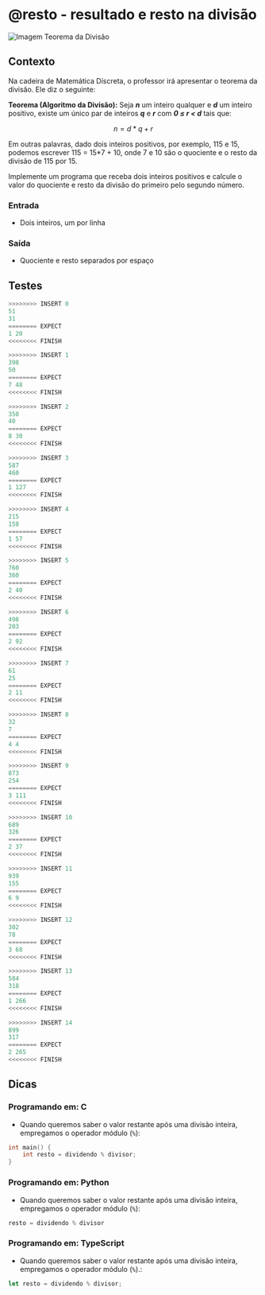 # @resto - resultado e resto na divisão

![Imagem Teorema da Divisão](cover.png)

## Contexto

Na cadeira de Matemática Díscreta, o professor irá apresentar o teorema da
divisão. Ele diz o seguinte:

**Teorema (Algoritmo da Divisão):** Seja ***n*** um inteiro qualquer e ***d*** um inteiro
positivo, existe um único par de inteiros ***q*** e ***r*** com ***0 ≤ r < d*** tais que:

$$n = d*q + r$$

Em outras palavras, dado dois inteiros positivos, por exemplo, 115 e 15,
podemos escrever 115 = 15*7 + 10, onde 7 e 10 são o quociente e o resto da
divisão de 115 por 15.

Implemente um programa que receba dois inteiros positivos e calcule o valor do
quociente e resto da divisão do primeiro pelo segundo número.

### Entrada

- Dois inteiros, um por linha

### Saída

- Quociente e resto separados por espaço

## Testes

```py
>>>>>>>> INSERT 0
51
31
======== EXPECT
1 20
<<<<<<<< FINISH
```

```py
>>>>>>>> INSERT 1
398
50
======== EXPECT
7 48
<<<<<<<< FINISH
```

```py
>>>>>>>> INSERT 2
350
40
======== EXPECT
8 30
<<<<<<<< FINISH
```

```py
>>>>>>>> INSERT 3
587
460
======== EXPECT
1 127
<<<<<<<< FINISH
```

```py
>>>>>>>> INSERT 4
215
158
======== EXPECT
1 57
<<<<<<<< FINISH
```

```py
>>>>>>>> INSERT 5
760
360
======== EXPECT
2 40
<<<<<<<< FINISH
```

```py
>>>>>>>> INSERT 6
498
203
======== EXPECT
2 92
<<<<<<<< FINISH
```

```py
>>>>>>>> INSERT 7
61
25
======== EXPECT
2 11
<<<<<<<< FINISH
```

```py
>>>>>>>> INSERT 8
32
7
======== EXPECT
4 4
<<<<<<<< FINISH
```

```py
>>>>>>>> INSERT 9
873
254
======== EXPECT
3 111
<<<<<<<< FINISH
```

```py
>>>>>>>> INSERT 10
689
326
======== EXPECT
2 37
<<<<<<<< FINISH
```

```py
>>>>>>>> INSERT 11
939
155
======== EXPECT
6 9
<<<<<<<< FINISH
```

```py
>>>>>>>> INSERT 12
302
78
======== EXPECT
3 68
<<<<<<<< FINISH
```

```py
>>>>>>>> INSERT 13
584
318
======== EXPECT
1 266
<<<<<<<< FINISH
```

```py
>>>>>>>> INSERT 14
899
317
======== EXPECT
2 265
<<<<<<<< FINISH
```

## Dicas

### Programando em: C

- Quando queremos saber o valor restante após uma divisão inteira, empregamos o operador módulo (`%`):

```c
int main() {
    int resto = dividendo % divisor;
}
```

### Programando em: Python

- Quando queremos saber o valor restante após uma divisão inteira, empregamos o operador módulo (`%`):

```py
resto = dividendo % divisor
```

### Programando em: TypeScript

- Quando queremos saber o valor restante após uma divisão inteira, empregamos o operador módulo (`%`).:

```ts
let resto = dividendo % divisor;
```
